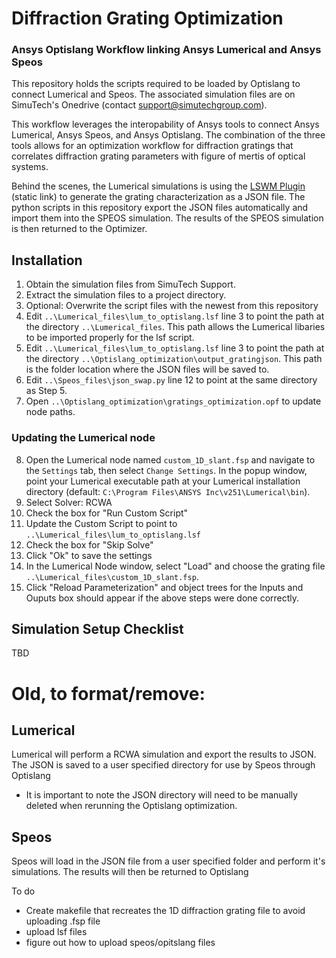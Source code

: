 # Diffraction Grating Optimization
### Ansys Optislang Workflow linking Ansys Lumerical and Ansys Speos 

This repository holds the scripts required to be loaded by Optislang to connect Lumerical and Speos.
The associated simulation files are on SimuTech's Onedrive (contact support@simutechgroup.com).

This workflow leverages the interopability of Ansys tools to connect Ansys Lumerical, Ansys Speos, and Ansys Optislang. The combination of the three tools allows for an optimization workflow for diffraction gratings that correlates diffraction grating parameters with figure of mertis of optical systems.

Behind the scenes, the Lumerical simulations is using the [LSWM Plugin](https://optics.ansys.com/hc/en-us/articles/18427154870803-Lumerical-Sub-Wavelength-Model-plugin-Usage-in-Zemax-OpticStudio) (static link) to generate the grating characterization as a JSON file. The python scripts in this repository export the JSON files automatically and import them into the SPEOS simulation. The results of the SPEOS simulation is then returned to the Optimizer.

## Installation
1. Obtain the simulation files from SimuTech Support.
2. Extract the simulation files to a project directory.
3. Optional: Overwrite the script files with the newest from this repository
4. Edit `..\Lumerical_files\lum_to_optislang.lsf` line 3 to point the path at the directory `..\Lumerical_files`. This path allows the Lumerical libaries to be imported properly for the lsf script.
5. Edit `..\Lumerical_files\lum_to_optislang.lsf` line 3 to point the path at the directory `..\Optislang_optimization\output_gratingjson`. This path is the folder location where the JSON files will be saved to.
6. Edit `..\Speos_files\json_swap.py` line 12 to point at the same directory as Step 5.
7. Open `..\Optislang_optimization\gratings_optimization.opf` to update node paths.

### Updating the Lumerical node
8. Open the Lumerical node named `custom_1D_slant.fsp` and navigate to the `Settings` tab, then select `Change Settings`. In the popup window, point your Lumerical executable path at your Lumerical installation directory (default: `C:\Program Files\ANSYS Inc\v251\Lumerical\bin`).
9. Select Solver: RCWA
10. Check the box for "Run Custom Script"
11. Update the Custom Script to point to `..\Lumerical_files\lum_to_optislang.lsf`
12. Check the box for "Skip Solve"
13. Click "Ok" to save the settings
14. In the Lumerical Node window, select "Load" and choose the grating file `..\Lumerical_files\custom_1D_slant.fsp`.
15. Click "Reload Parameterization" and object trees for the Inputs and Ouputs box should appear if the above steps were done correctly.

## Simulation Setup Checklist
TBD


# Old, to format/remove:

## Lumerical
Lumerical will perform a RCWA simulation and export the results to JSON.
The JSON is saved to a user specified directory for use by Speos through Optislang
- It is important to note the JSON directory will need to be manually deleted when rerunning the Optislang optimization.
## Speos
Speos will load in the JSON file from a user specified folder and perform it's simulations. The results will then be returned to Optislang

To do 
 - Create makefile that recreates the 1D diffraction grating file to avoid uploading .fsp file
 - upload lsf files
 - figure out how to upload speos/opitslang files
